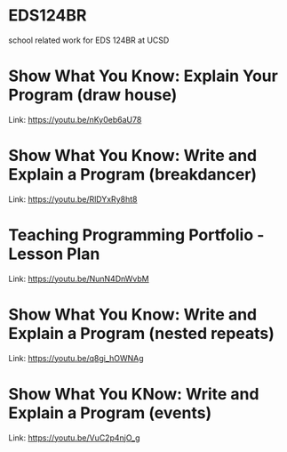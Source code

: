 # EDS124BR
school related work for EDS 124BR at UCSD
# Show What You Know: Explain Your Program (draw house)
Link: https://youtu.be/nKy0eb6aU78
# Show What You Know: Write and Explain a Program (breakdancer)
Link: https://youtu.be/RlDYxRy8ht8
# Teaching Programming Portfolio - Lesson Plan
Link: https://youtu.be/NunN4DnWvbM
# Show What You Know: Write and Explain a Program (nested repeats)
Link: https://youtu.be/q8gi_hOWNAg
# Show What You KNow: Write and Explain a Program (events)
Link: https://youtu.be/VuC2p4njO_g

